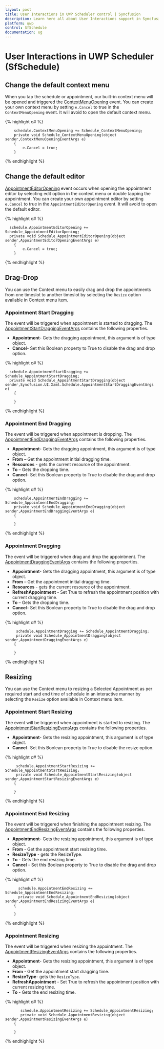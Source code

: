 ```yaml
---
layout: post
title: User Interactions in UWP Scheduler control | Syncfusion
description: Learn here all about User Interactions support in Syncfusion UWP Scheduler (SfSchedule) control and more.
platform: uwp
control: SfSchedule
documentation: ug
---
```


# User Interactions in UWP Scheduler (SfSchedule)

## Change the default context menu
When you tap the schedule or appointment, our built-in context menu will be opened and triggered the [ContextMenuOpening](https://help.syncfusion.com/cr/uwp/Syncfusion.UI.Xaml.Schedule.ContextMenuOpeningEventArgs.html) event. You can create your own context menu by setting `e.Cancel` to true in the `ContextMenuOpening` event. It will avoid to open the default context menu. 


{% highlight c# %} 

        schedule.ContextMenuOpening += Schedule_ContextMenuOpening;
        private void Schedule_ContextMenuOpening(object sender,ContextMenuOpeningEventArgs e)
        {
            e.Cancel = true;
        }

{% endhighlight %}   


## Change the default editor
[AppointmentEditorOpening](https://help.syncfusion.com/cr/uwp/Syncfusion.UI.Xaml.Schedule.AppointmentEditorOpeningEventArgs.html) event occurs when opening the appointment editor by selecting edit option in the context menu or double tapping the appointment. You can create your own appointment editor by setting `e.Cancel` to true in the `AppointmentEditorOpening` event. It will avoid to open the default editor. 

{% highlight c# %} 

      schedule.AppointmentEditorOpening += Schedule_AppointmentEditorOpening;
      private void Schedule_AppointmentEditorOpening(object sender,AppointmentEditorOpeningEventArgs e)
        {
            e.Cancel = true;
        }

{% endhighlight %}   


## Drag-Drop
You can use the Context menu to easily drag and drop the appointments from one timeslot to another timeslot by selecting the `Resize` option available in Context menu item.

### Appointment Start Dragging

The event will be triggered when appointment is started to dragging. The [AppointmentStartDraggingEventArgs](https://help.syncfusion.com/cr/uwp/Syncfusion.UI.Xaml.Schedule.AppointmentStartDraggingEventArgs.html) contains the following properties.

*	**Appointment**- Gets the dragging appointment, this argument is of type object.
*	**Cancel**- Set this Boolean property to True to disable the drag and drop option.


{% highlight c# %} 

      schedule.AppointmentStartDragging += Schedule_AppointmentStartDragging;
      private void Schedule_AppointmentStartDragging(object sender,Syncfusion.UI.Xaml.Schedule.AppointmentStartDraggingEventArgs e)
        {
        
        }

{% endhighlight %}   


### Appointment End Dragging

The event will be triggered when appointment is dropping. The [AppointmentEndDraggingEventArgs](https://help.syncfusion.com/cr/uwp/Syncfusion.UI.Xaml.Schedule.AppointmentEndDraggingEventArgs.html) contains the following properties.

*	**Appointment**- Gets the dragging appointment, this argument is of type object.
*	**From** – Get the appointment initial dragging time.
*	**Resources** - gets the current resource of the appointment.
*	**To** – Gets the dropping time.
*	**Cancel**- Set this Boolean property to True to disable the drag and drop option.


{% highlight c# %} 

        schedule.AppointmentEndDragging += Schedule_AppointmentEndDragging;
        private void Schedule_AppointmentEndDragging(object sender,AppointmentEndDraggingEventArgs e)
        {
        
        }

{% endhighlight %}   


### Appointment Dragging

The event will be triggered when drag and drop the appointment. The [AppointmentDraggingEventArgs](https://help.syncfusion.com/cr/uwp/Syncfusion.UI.Xaml.Schedule.AppointmentDraggingEventArgs.html) contains the following properties.

*	**Appointment**- Gets the dragging appointment, this argument is of type object.
*	**From** – Get the appointment initial dragging time.
*	**Resources** - gets the current resource of the appointment.
*	**RefreshAppointment** - Set True to refresh the appointment position with current dragging time.
*	**To** – Gets the dropping time.
*	**Cancel**- Set this Boolean property to True to disable the drag and drop option.


{% highlight c# %} 

         schedule.AppointmentDragging += Schedule_AppointmentDragging;
         private void Schedule_AppointmentDragging(object sender,AppointmentDraggingEventArgs e)
        {
       
        }

{% endhighlight %}   


## Resizing
You can use the Context menu to resizing a Selected Appointment as per required start and end time of schedule in an interactive manner by selecting the `Resize` option available in Context menu item.

### Appointment Start Resizing

The event will be triggered when appointment is started to resizing. The [AppointmentStartResizingEventArgs](https://help.syncfusion.com/cr/uwp/Syncfusion.UI.Xaml.Schedule.AppointmentStartResizingEventArgs.html) contains the following properties.

*	**Appointment**- Gets the resizing appointment, this argument is of type object.
*	**Cancel**- Set this Boolean property to True to disable the resize option.


{% highlight c# %} 

         schedule.AppointmentStartResizing += Schedule_AppointmentStartResizing;
         private void Schedule_AppointmentStartResizing(object sender,AppointmentStartResizingEventArgs e)
        {
          
        }

{% endhighlight %}   


### Appointment End Resizing

The event will be triggered when finishing the appointment resizing. The [AppointmentEndResizingEventArgs](https://help.syncfusion.com/cr/uwp/Syncfusion.UI.Xaml.Schedule.AppointmentEndResizingEventArgs.html) contains the following properties.

*	**Appointment**- Gets the resizing appointment, this argument is of type object.
*	**From** - Get the appointment start resizing time.
*	**ResizeType** - gets the ResizeType.
*	**To** - Gets the end resizing time.
*	**Cancel** - Set this Boolean property to True to disable the drag and drop option.


{% highlight c# %} 

          schedule.AppointmentEndResizing += Schedule_AppointmentEndResizing;
          private void Schedule_AppointmentEndResizing(object sender,AppointmentEndResizingEventArgs e)
        {
          
        }

{% endhighlight %}   


### Appointment Resizing

The event will be triggered when resizing the appointment. The [AppointmentResizingEventArgs](https://help.syncfusion.com/cr/uwp/Syncfusion.UI.Xaml.Schedule.AppointmentResizingEventArgs.html) contains the following properties.

*	**Appointment**- Gets the resizing appointment, this argument is of type object.
*	**From** - Get the appointment start dragging time.
*	**ResizeType**- gets the `ResizeType`.
*	**RefreshAppointment** - Set True to refresh the appointment position with current resizing time.
*	**To** - Gets the end resizing time.

{% highlight c# %} 

           schedule.AppointmentResizing += Schedule_AppointmentResizing;
           private void Schedule_AppointmentResizing(object sender,AppointmentResizingEventArgs e)
        {
          
        }

{% endhighlight %}
